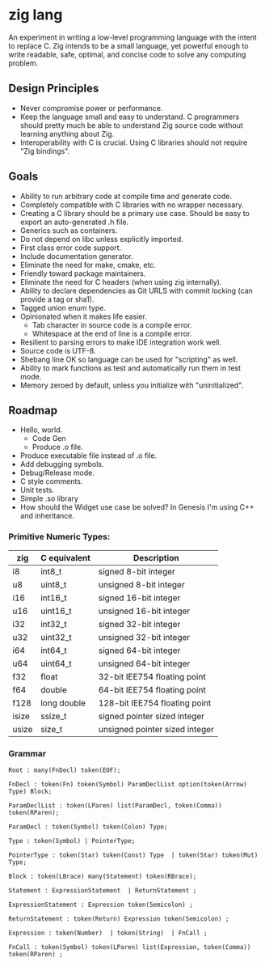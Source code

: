 # zig lang

An experiment in writing a low-level programming language with the intent to
replace C. Zig intends to be a small language, yet powerful enough to write
readable, safe, optimal, and concise code to solve any computing problem.

## Design Principles

 * Never compromise power or performance.
 * Keep the language small and easy to understand. C programmers should pretty
   much be able to understand Zig source code without learning anything about
   Zig.
 * Interoperability with C is crucial. Using C libraries should not require
   "Zig bindings".

## Goals

 * Ability to run arbitrary code at compile time and generate code.
 * Completely compatible with C libraries with no wrapper necessary.
 * Creating a C library should be a primary use case. Should be easy to export
   an auto-generated .h file.
 * Generics such as containers.
 * Do not depend on libc unless explicitly imported.
 * First class error code support.
 * Include documentation generator.
 * Eliminate the need for make, cmake, etc.
 * Friendly toward package maintainers.
 * Eliminate the need for C headers (when using zig internally).
 * Ability to declare dependencies as Git URLS with commit locking (can
   provide a tag or sha1).
 * Tagged union enum type.
 * Opinionated when it makes life easier.
   - Tab character in source code is a compile error.
   - Whitespace at the end of line is a compile error.
 * Resilient to parsing errors to make IDE integration work well.
 * Source code is UTF-8.
 * Shebang line OK so language can be used for "scripting" as well.
 * Ability to mark functions as test and automatically run them in test mode.
 * Memory zeroed by default, unless you initialize with "uninitialized".

## Roadmap

 * Hello, world.
   - Code Gen
   - Produce .o file.
 * Produce executable file instead of .o file.
 * Add debugging symbols.
 * Debug/Release mode.
 * C style comments.
 * Unit tests.
 * Simple .so library
 * How should the Widget use case be solved? In Genesis I'm using C++ and inheritance.

### Primitive Numeric Types:

zig    | C equivalent | Description
-------|--------------|-------------------------------
    i8 |       int8_t |    signed 8-bit integer
    u8 |      uint8_t |  unsigned 8-bit integer
   i16 |      int16_t |   signed 16-bit integer
   u16 |     uint16_t | unsigned 16-bit integer
   i32 |      int32_t |   signed 32-bit integer
   u32 |     uint32_t | unsigned 32-bit integer
   i64 |      int64_t |   signed 64-bit integer
   u64 |     uint64_t | unsigned 64-bit integer
   f32 |        float |  32-bit IEE754 floating point
   f64 |       double |  64-bit IEE754 floating point
  f128 |  long double | 128-bit IEE754 floating point
 isize |      ssize_t |   signed pointer sized integer
 usize |       size_t | unsigned pointer sized integer

### Grammar

```
Root : many(FnDecl) token(EOF);

FnDecl : token(Fn) token(Symbol) ParamDeclList option(token(Arrow) Type) Block;

ParamDeclList : token(LParen) list(ParamDecl, token(Comma)) token(RParen);

ParamDecl : token(Symbol) token(Colon) Type;

Type : token(Symbol) | PointerType;

PointerType : token(Star) token(Const) Type  | token(Star) token(Mut) Type;

Block : token(LBrace) many(Statement) token(RBrace);

Statement : ExpressionStatement  | ReturnStatement ;

ExpressionStatement : Expression token(Semicolon) ;

ReturnStatement : token(Return) Expression token(Semicolon) ;

Expression : token(Number)  | token(String)  | FnCall ;

FnCall : token(Symbol) token(LParen) list(Expression, token(Comma)) token(RParen) ;
```
